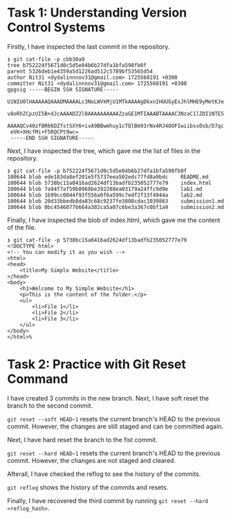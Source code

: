 # Task 1: Understanding Version Control Systems

Firstly, I have inspected the last commit in the repository.
```
❯ git cat-file -p cbb30a9
tree b752224f5671d0c5d5e04b6b27dfa1bfa598fb0f
parent 5326deb1e4359a5d1226ad512c5789bf53565d54
author Nit31 <dydalinnnov31@gmail.com> 1725560191 +0300
committer Nit31 <dydalinnnov31@gmail.com> 1725560191 +0300
gpgsig -----BEGIN SSH SIGNATURE-----
 U1NIU0lHAAAAAQAAADMAAAALc3NoLWVkMjU1MTkAAAAgDkxnIHUUGyExJhlMHE9yMetKJe
 v8oRhZCpzUI5B+dJcAAAADZ2l0AAAAAAAAAAZzaGE1MTIAAABTAAAAC3NzaC1lZDI1NTE5
 AAAAQCv40zfBR66DZfst5XY6+ivA9BBwmhuy1cTQlBm93rNx4RJ4OOFIwiibss0sb/D7qc
 eVK+XHcfMi+F5RQCPt9wc=
 -----END SSH SIGNATURE-----
 ```

 Next, I have inspected the tree, which gave me the list of files in the repository.
 ```
 ❯ git cat-file -p b752224f5671d0c5d5e04b6b27dfa1bfa598fb0f
100644 blob ede183da8ef201e5f5737eea502edc77fd8a9bdc	README.md
100644 blob 5738bc15a0416ad2624df13badfb235052777e79	index.html
100644 blob 7a94f7af59b8968be392288ea03179a24ffc9d9e	lab1.md
100644 blob 1b99cc0044f93f556a0f6a599c7edf2f33f4944a	lab2.md
100644 blob 20d33bbedb8da83c68c9237fe3808cdac1039863	submission1.md
100644 blob 0bc4546077b664a302ca5a07c6be3a367c0bf1a9	submission2.md
```

Finally, I have inspected the blob of index.html, which gave me the content of the file.
```
❯ git cat-file -p 5738bc15a0416ad2624df13badfb235052777e79
<!DOCTYPE html> 
<!-- You can modify it as you wish -->
<html>
<head>
    <title>My Simple Website</title>
</head>
<body>
    <h1>Welcome to My Simple Website</h1>
    <p>This is the content of the folder.</p>
    <ul>
        <li>File 1</li>
        <li>File 2</li>
        <li>File 3</li>
    </ul>
</body>
</html>%  
```

# Task 2: Practice with Git Reset Command

I have created 3 commits in the new branch. Next, I have soft reset the branch to the second commit.

`git reset --soft HEAD~1` resets the current branch's HEAD to the previous commit. However, the changes are still staged and can be committed again.

Next, I have hard reset the branch to the fist commit.

`git reset --hard HEAD~1` resets the current branch's HEAD to the previous commit. However, the changes are not staged and cleared.

Afterall, I have checked the reflog to see the history of the commits.

`git reflog` shows the history of the commits and resets.

Finally, I have recovered the third commit by running `git reset --hard <reflog_hash>`. 